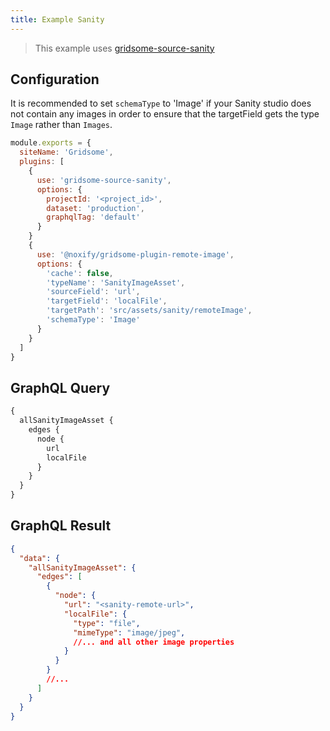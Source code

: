 ```yaml
---
title: Example Sanity
---
```

> This example uses [gridsome-source-sanity](https://gridsome.org/plugins/gridsome-source-sanity)

## Configuration

It is recommended to set `schemaType` to 'Image' if your Sanity studio does not contain any images in order to ensure that the targetField gets the type `Image` rather than `Images`.

```js:title=gridsome.config.js
module.exports = {
  siteName: 'Gridsome',
  plugins: [
    {
      use: 'gridsome-source-sanity',
      options: {
        projectId: '<project_id>',
        dataset: 'production',
        graphqlTag: 'default'
      }
    }
    {
      use: '@noxify/gridsome-plugin-remote-image',
      options: {
        'cache': false,
        'typeName': 'SanityImageAsset',
        'sourceField': 'url',
        'targetField': 'localFile',
        'targetPath': 'src/assets/sanity/remoteImage',
        'schemaType': 'Image'
      }
    }
  ]
}
```

## GraphQL Query

```graphql
{
  allSanityImageAsset {
    edges {
      node {
        url
        localFile
      }
    }
  }
}

```

## GraphQL Result

```json
{
  "data": {
    "allSanityImageAsset": {
      "edges": [
        {
          "node": {
            "url": "<sanity-remote-url>",
            "localFile": {
              "type": "file",
              "mimeType": "image/jpeg",
              //... and all other image properties
            }
          }
        }
        //...
      ]
    }
  }
}
```